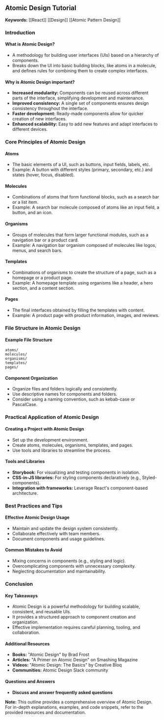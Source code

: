 ## Atomic Design Tutorial

**Keywords:** [[React]] [[Design]] [[Atomic Pattern Design]]

### Introduction

#### What is Atomic Design?

* A methodology for building user interfaces (UIs) based on a hierarchy of components.
* Breaks down the UI into basic building blocks, like atoms in a molecule, and defines rules for combining them to create complex interfaces.

#### Why is Atomic Design important?

* **Increased modularity:** Components can be reused across different parts of the interface, simplifying development and maintenance.
* **Improved consistency:** A single set of components ensures design consistency throughout the interface.
* **Faster development:** Ready-made components allow for quicker creation of new interfaces.
* **Enhanced scalability:** Easy to add new features and adapt interfaces to different devices.

### Core Principles of Atomic Design

#### Atoms

* The basic elements of a UI, such as buttons, input fields, labels, etc.
* Example: A button with different styles (primary, secondary, etc.) and states (hover, focus, disabled).

#### Molecules

* Combinations of atoms that form functional blocks, such as a search bar or a list item.
* Example: A search bar molecule composed of atoms like an input field, a button, and an icon.

#### Organisms

* Groups of molecules that form larger functional modules, such as a navigation bar or a product card.
* Example: A navigation bar organism composed of molecules like logos, menus, and search bars.

#### Templates

* Combinations of organisms to create the structure of a page, such as a homepage or a product page.
* Example: A homepage template using organisms like a header, a hero section, and a content section.

#### Pages

* The final interfaces obtained by filling the templates with content.
* Example: A product page with product information, images, and reviews.

### File Structure in Atomic Design

#### Example File Structure

```
atoms/
molecules/
organisms/
templates/
pages/
```

#### Component Organization

* Organize files and folders logically and consistently.
* Use descriptive names for components and folders.
* Consider using a naming convention, such as kebab-case or PascalCase.

### Practical Application of Atomic Design

#### Creating a Project with Atomic Design

* Set up the development environment.
* Create atoms, molecules, organisms, templates, and pages.
* Use tools and libraries to streamline the process.

#### Tools and Libraries

* **Storybook:** For visualizing and testing components in isolation.
* **CSS-in-JS libraries:** For styling components declaratively (e.g., Styled-components).
* **Integration with frameworks:** Leverage React's component-based architecture.

### Best Practices and Tips

#### Effective Atomic Design Usage

* Maintain and update the design system consistently.
* Collaborate effectively with team members.
* Document components and usage guidelines.

#### Common Mistakes to Avoid

* Mixing concerns in components (e.g., styling and logic).
* Overcomplicating components with unnecessary complexity.
* Neglecting documentation and maintainability.

### Conclusion

#### Key Takeaways

* Atomic Design is a powerful methodology for building scalable, consistent, and reusable UIs.
* It provides a structured approach to component creation and organization.
* Effective implementation requires careful planning, tooling, and collaboration.

#### Additional Resources

* **Books:** "Atomic Design" by Brad Frost
* **Articles:** "A Primer on Atomic Design" on Smashing Magazine
* **Videos:** "Atomic Design: The Basics" by Creative Bloq
* **Communities:** Atomic Design Slack community

#### Questions and Answers

* **Discuss and answer frequently asked questions**

**Note:** This outline provides a comprehensive overview of Atomic Design. For in-depth explanations, examples, and code snippets, refer to the provided resources and documentation.
